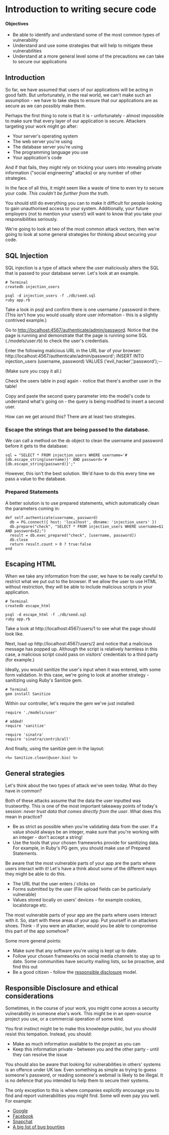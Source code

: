 # Introduction to writing secure code

#### Objectives

- Be able to identify and understand some of the most common types of vulnerability
- Understand and use some strategies that will help to mitigate these vulnerabilities
- Understand at a more general level some of the precautions we can take to secure our applications

## Introduction

So far, we have assumed that users of our applications will be acting in good faith. But unfortunately, in the real world, we can't make such an assumption - we have to take steps to ensure that our applications are as secure as we can possibly make them.

Perhaps the first thing to note is that it is - unfortunately - almost impossible to make sure that every layer of our application is secure. Attackers targeting your work might go after:

- Your server's operating system
- The web server you're using
- The database server you're using
- The programming language you use
- Your application's code

And if that fails, they might rely on tricking your users into revealing private information ("social engineering" attacks) or any number of other strategies.

In the face of all this, it might seem like a waste of time to even try to secure your code. *This couldn't be further from the truth*.

You should still do everything you can to make it difficult for people looking to gain unauthorised access to your system. Additionally, your future employers (not to mention your users!) will want to know that you take your responsibilities seriously.

We're going to look at two of the most common attack vectors, then we're going to look at some general strategies for thinking about securing your code.

## SQL Injection

SQL injection is a type of attack where the user maliciously alters the SQL that is passed to your database server. Let's look at an example.

```
# Terminal
createdb injection_users

psql -d injection_users -f ./db/seed.sql
ruby app.rb
```

Take a look in psql and confirm there is one username / password in there. (This isn't how you would usually store user information - this is a slightly contrived example.)

Go to [http://localhost:4567/authenticate/admin/password](http://localhost:4567/authenticate/admin/password). Notice that the page is running and demonstrate that the page is running some SQL (./models/user.rb) to check the user's credentials.

Enter the following malicious URL in the URL bar of your browser:
http://localhost:4567/authenticate/admin/password'; INSERT INTO injection_users (username, password) VALUES ('evil_hacker','password');--

(Make sure you copy it all.)

Check the users table in psql again - notice that there's another user in the table!

Copy and paste the second query parameter into the model's code to understand what's going on - the query is being modified to insert a second user.

How can we get around this? There are at least two strategies.

### Escape the strings that are being passed to the database.

We can call a method on the `db` object to clean the username and password before it gets to the database:

```
sql = "SELECT * FROM injection_users WHERE username='#{db.escape_string(username)}' AND password='#{db.escape_string(password)}';"
```

However, this isn't the best solution. We'd have to do this every time we pass a value to the database.

### Prepared Statements

A better solution is to use prepared statements, which automatically clean the parameters coming in:

```
def self.authenticate(username, password)
  db = PG.connect({ host: 'localhost', dbname: 'injection_users' })
  db.prepare("check", "SELECT * FROM injection_users WHERE username=$1 AND password=$2;")
  result = db.exec_prepared("check", [username, password])
  db.close
  return result.count > 0 ? true:false
end
```

## Escaping HTML

When we take any information from the user, we have to be really careful to restrict what we put out to the browser. If we allow the user to use HTML without restriction, they will be able to include malicious scripts in your application.

```
# Terminal
createdb escape_html

psql -d escape_html -f ./db/seed.sql
ruby app.rb
```

Take a look at http://localhost:4567/users/1 to see what the page should look like. 

Next, load up http://localhost:4567/users/2 and notice that a malicious message has popped up. Although the script is relatively harmless in this case, a malicious script could pass on visitors' credentials to a third party (for example.)

Ideally, you would sanitize the user's input when it was entered, with some form validation. In this case, we're going to look at another strategy - sanitizing using Ruby's Sanitize gem.

```
# Terminal
gem install Sanitize
```

Within our controller, let's require the gem we've just installed:
```
require './models/user'

# added!
require 'sanitize' 

require 'sinatra'
require 'sinatra/contrib/all'
```

And finally, using the sanitize gem in the layout:

```
<%= Sanitize.clean(@user.bio) %>
```

## General strategies

Let's think about the two types of attack we've seen today. What do they have in common?

Both of these attacks assume that the data the user inputted was trustworthy. This is one of the most important takeaway points of today's session: *never trust data that comes directly from the user*. What does this mean in practice?

- Be as strict as possible when you're validating data from the user. If a value should always be an integer, make sure that you're working with an integer - don't accept a string!
- Use the tools that your chosen frameworks provide for sanitizing data. For example, in Ruby's PG gem, you should make use of Prepared Statements.

Be aware that the most vulnerable parts of your app are the parts where users interact with it! Let's have a think about some of the different ways they might be able to do this.

- The URL that the user enters / clicks on
- Forms submitted by the user (File upload fields can be particularly vulnerable)
- Values stored locally on users' devices - for example cookies, localstorage etc.

The most vulnerable parts of your app are the parts where users interact with it. So, start with these areas of your app. Put yourself in an attackers shoes. Think - if you were an attacker, would you be able to compromise this part of the app somehow?

Some more general points:

- Make sure that any software you're using is kept up to date.
- Follow your chosen frameworks on social media channels to stay up to date. Some communities have security mailing lists, so be proactive, and find this out
- Be a good citizen - follow the [responsible disclosure](https://en.wikipedia.org/wiki/Responsible_disclosure) model.

## Responsible Disclosure and ethical considerations

Sometimes, in the course of your work, you might come across a security vulnerability in someone else's work. This might be in an open-source project you use, or a commercial operation of some kind.

You first instinct might be to make this knowledge public, but you should resist this tempation. Instead, you should:

- Make as much information available to the project as you can
- Keep this information private - between you and the other party - until they can resolve the issue

You should also be aware that looking for vulnerabilities in others' systems is an offence under UK law. Even something as simple as trying to guess someone's password, or reading someone's webmail is likely to be illegal. It is no defence that you intended to help them to secure their systems.

The only exception to this is where companies explicitly encourage you to find and report vulnerabilities you might find. Some will even pay you well. For example:

- [Google](https://www.google.com/about/appsecurity/reward-program/index.html)
- [Facebook](https://www.facebook.com/whitehat)
- [Snapchat](https://hackerone.com/snapchat)
- [A big list of bug bounties](https://bugcrowd.com/list-of-bug-bounty-programs)